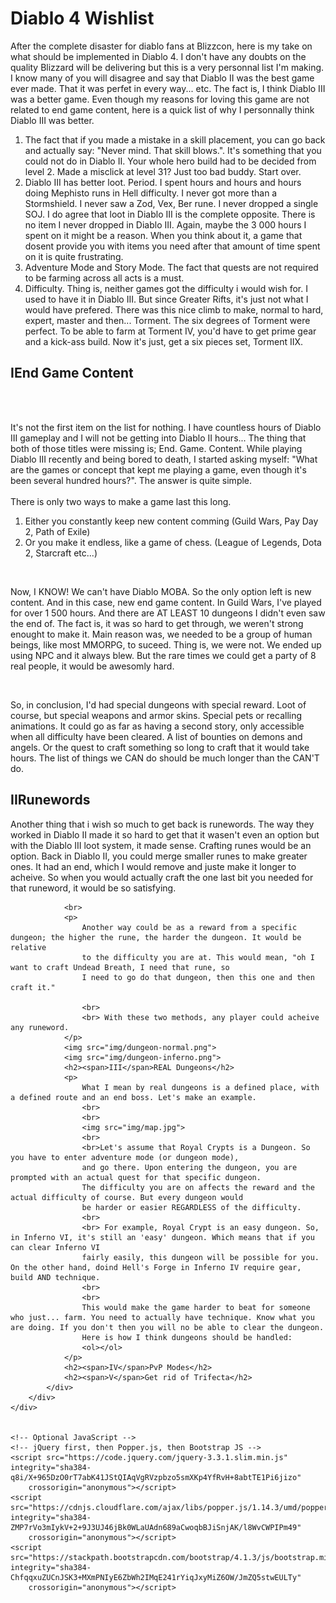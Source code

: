 <body id="diablo-main-container">
    <div class="container">
        <h1>Diablo 4 Wishlist</h1>
        <div class="main-info-container">
            <div class="wrapper">
                <p>After the complete disaster for diablo fans at Blizzcon, here is my take on what should be implemented
                    in Diablo 4. I don't have any doubts on the quality Blizzard will be delivering but this is a very personnal
                    list I'm making. I know many of you will disagree and say that Diablo II was the best game ever made.
                    That it was perfet in every way... etc. The fact is, I think Diablo III was a better game. Even though
                    my reasons for loving this game are not related to end game content, here is a quick list of why I personnally
                    think Diablo III was better.
                    <ol>
                        <li>
                            The fact that if you made a mistake in a skill placement, you can go back and actually say: "Never mind. That skill blows.".
                            It's something that you could not do in Diablo II. Your whole hero build had to be decided from
                            level 2. Made a misclick at level 31? Just too bad buddy. Start over.
                        </li>
                        <li>
                            Diablo III has better loot. Period. I spent hours and hours and hours doing Mephisto runs in Hell difficulty. I never got
                            more than a Stormshield. I never saw a Zod, Vex, Ber rune. I never dropped a single SOJ. I do
                            agree that loot in Diablo III is the complete opposite. There is no item I never dropped in Diablo
                            III. Again, maybe the 3 000 hours I spent on it might be a reason. When you think about it, a
                            game that dosent provide you with items you need after that amount of time spent on it is quite
                            frustrating.
                        </li>
                        <li>
                            Adventure Mode and Story Mode. The fact that quests are not required to be farming across all acts is a must.
                        </li>
                        <li>
                            Difficulty. Thing is, neither games got the difficulty i would wish for. I used to have it in Diablo III. But since Greater
                            Rifts, it's just not what I would have prefered. There was this nice climb to make, normal to
                            hard, expert, master and then... Torment. The six degrees of Torment were perfect. To be able
                            to farm at Torment IV, you'd have to get prime gear and a kick-ass build. Now it's just, get
                            a six pieces set, Torment IIX.
                        </li>
                    </ol>
                </p>
                <h2><span>I</span>End Game Content</h2>
                <br><br>
                <p>It's not the first item on the list for nothing. I have countless hours of Diablo III gameplay and I will
                    not be getting into Diablo II hours... The thing that both of those titles were missing is; End. Game.
                    Content. While playing Diablo III recently and being bored to death, I started asking myself: "What are
                    the games or concept that kept me playing a game, even though it's been several hundred hours?". The
                    answer is quite simple.
                    <br><br> There is only two ways to make a game last this long.<br>
                </p>
                <ol>
                    <li>
                        Either you constantly keep new content comming (Guild Wars, Pay Day 2, Path of Exile)
                    </li>
                    <li>
                        Or you make it endless, like a game of chess. (League of Legends, Dota 2, Starcraft etc...)
                    </li>
                </ol>
                <br>
                <p>
                    Now, I KNOW! We can't have Diablo MOBA. So the only option left is new content. And in this case, new end game content. In
                    Guild Wars, I've played for over 1 500 hours. And there are AT LEAST 10 dungeons I didn't even saw the
                    end of. The fact is, it was so hard to get through, we weren't strong enought to make it. Main reason
                    was, we needed to be a group of human beings, like most MMORPG, to suceed. Thing is, we were not. We
                    ended up using NPC and it always blew. But the rare times we could get a party of 8 real people, it would
                    be awesomly hard.
                </p>
                <br>
                <p>
                    So, in conclusion, I'd had special dungeons with special reward. Loot of course, but special weapons and armor skins. Special
                    pets or recalling animations. It could go as far as having a second story, only accessible when all difficulty
                    have been cleared. A list of bounties on demons and angels. Or the quest to craft something so long to
                    craft that it would take hours. The list of things we CAN do should be much longer than the CAN'T do.
                </p>
                <h2><span>II</span>Runewords</h2>
                <p>
                    Another thing that i wish so much to get back is runewords. The way they worked in Diablo II made it so hard to get that
                    it wasen't even an option but with the Diablo III loot system, it made sense. Crafting runes would be
                    an option. Back in Diablo II, you could merge smaller runes to make greater ones. It had an end, which
                    I would remove and juste make it longer to acheive. So when you would actually craft the one last bit
                    you needed for that runeword, it would be so satisfying.
                </p>

                <br>
                <p>
                    Another way could be as a reward from a specific dungeon; the higher the rune, the harder the dungeon. It would be relative
                    to the difficulty you are at. This would mean, "oh I want to craft Undead Breath, I need that rune, so
                    I need to go do that dungeon, then this one and then craft it."

                    <br>
                    <br> With these two methods, any player could acheive any runeword.
                </p>
                <img src="img/dungeon-normal.png">
                <img src="img/dungeon-inferno.png">
                <h2><span>III</span>REAL Dungeons</h2>
                <p>
                    What I mean by real dungeons is a defined place, with a defined route and an end boss. Let's make an example.
                    <br>
                    <br>
                    <img src="img/map.jpg">
                    <br>
                    <br>Let's assume that Royal Crypts is a Dungeon. So you have to enter adventure mode (or dungeon mode),
                    and go there. Upon entering the dungeon, you are prompted with an actual quest for that specific dungeon.
                    The difficulty you are on affects the reward and the actual difficulty of course. But every dungeon would
                    be harder or easier REGARDLESS of the difficulty.
                    <br>
                    <br> For example, Royal Crypt is an easy dungeon. So, in Inferno VI, it's still an 'easy' dungeon. Which means that if you can clear Inferno VI 
                    fairly easily, this dungeon will be possible for you. On the other hand, doind Hell's Forge in Inferno IV require gear, build AND technique.
                    <br>
                    <br>
                    This would make the game harder to beat for someone who just... farm. You need to actually have technique. Know what you are doing. If you don't then you will no be able to clear the dungeon. 
                    Here is how I think dungeons should be handled:
                    <ol></ol>
                </p>
                <h2><span>IV</span>PvP Modes</h2>
                <h2><span>V</span>Get rid of Trifecta</h2>
            </div>
        </div>
    </div>


    <!-- Optional JavaScript -->
    <!-- jQuery first, then Popper.js, then Bootstrap JS -->
    <script src="https://code.jquery.com/jquery-3.3.1.slim.min.js" integrity="sha384-q8i/X+965DzO0rT7abK41JStQIAqVgRVzpbzo5smXKp4YfRvH+8abtTE1Pi6jizo"
        crossorigin="anonymous"></script>
    <script src="https://cdnjs.cloudflare.com/ajax/libs/popper.js/1.14.3/umd/popper.min.js" integrity="sha384-ZMP7rVo3mIykV+2+9J3UJ46jBk0WLaUAdn689aCwoqbBJiSnjAK/l8WvCWPIPm49"
        crossorigin="anonymous"></script>
    <script src="https://stackpath.bootstrapcdn.com/bootstrap/4.1.3/js/bootstrap.min.js" integrity="sha384-ChfqqxuZUCnJSK3+MXmPNIyE6ZbWh2IMqE241rYiqJxyMiZ6OW/JmZQ5stwEULTy"
        crossorigin="anonymous"></script>

</body>
